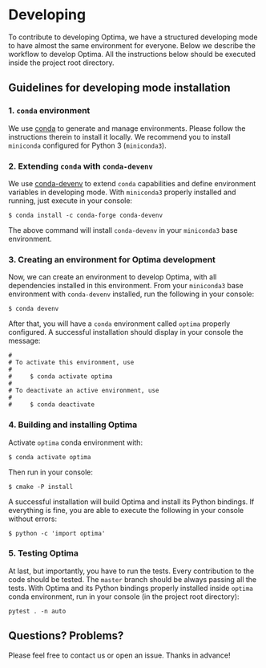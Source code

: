 # Developing

To contribute to developing Optima, we have a structured developing mode to
have almost the same environment for everyone. Below we describe the workflow to develop
Optima. All the instructions below should be executed inside the project root directory.

## Guidelines for developing mode installation

### 1. `conda` environment

We use [conda](https://docs.conda.io/en/latest/) to generate and manage environments.
Please follow the instructions therein to install it locally. We recommend you to install
`miniconda` configured for Python 3 (`miniconda3`).

### 2. Extending `conda` with `conda-devenv`

We use [conda-devenv](https://github.com/ESSS/conda-devenv) to extend `conda` capabilities
and define environment variables in developing mode. With `miniconda3` properly installed and running,
just execute in your console:

```console
$ conda install -c conda-forge conda-devenv
```

The above command will install `conda-devenv` in your `miniconda3` base environment.

### 3. Creating an environment for Optima development

Now, we can create an environment to develop Optima, with all dependencies installed in this environment.
From your `miniconda3` base environment with `conda-devenv` installed, run the following in your console:

```console
$ conda devenv
```

After that, you will have a `conda` environment called `optima` properly configured. A successful installation
should display in your console the message:

```console
#
# To activate this environment, use
#
#     $ conda activate optima
#
# To deactivate an active environment, use
#
#     $ conda deactivate
```

### 4. Building and installing Optima

Activate `optima` conda environment with:

```console
$ conda activate optima
```

Then run in your console:

```console
$ cmake -P install
```

A successful installation will build Optima and install its Python bindings. If everything is fine, you are able
to execute the following in your console without errors:

```console
$ python -c 'import optima'
```

### 5. Testing Optima

At last, but importantly, you have to run the tests. Every contribution to the code should be tested. The `master`
branch should be always passing all the tests. With Optima and its Python bindings properly installed inside `optima`
conda environment, run in your console (in the project root directory):

```console
pytest . -n auto
```

## Questions? Problems?

Please feel free to contact us or open an issue. Thanks in advance!
